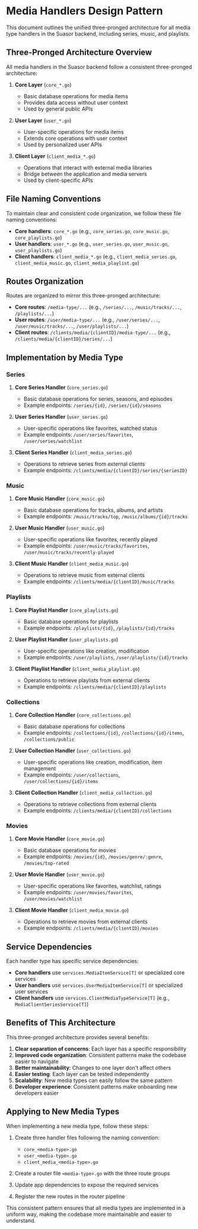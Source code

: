 # Media Handlers Design Pattern

This document outlines the unified three-pronged architecture for all media type handlers in the Suasor backend, including series, music, and playlists.

## Three-Pronged Architecture Overview

All media handlers in the Suasor backend follow a consistent three-pronged architecture:

1. **Core Layer** (`core_*.go`)
   - Basic database operations for media items
   - Provides data access without user context
   - Used by general public APIs

2. **User Layer** (`user_*.go`)
   - User-specific operations for media items
   - Extends core operations with user context
   - Used by personalized user APIs

3. **Client Layer** (`client_media_*.go`)
   - Operations that interact with external media libraries
   - Bridge between the application and media servers
   - Used by client-specific APIs

## File Naming Conventions

To maintain clear and consistent code organization, we follow these file naming conventions:

- **Core handlers**: `core_*.go` (e.g., `core_series.go`, `core_music.go`, `core_playlists.go`)
- **User handlers**: `user_*.go` (e.g., `user_series.go`, `user_music.go`, `user_playlists.go`) 
- **Client handlers**: `client_media_*.go` (e.g., `client_media_series.go`, `client_media_music.go`, `client_media_playlist.go`)

## Routes Organization

Routes are organized to mirror this three-pronged architecture:

- **Core routes**: `/media-type/...` (e.g., `/series/...`, `/music/tracks/...`, `/playlists/...`)
- **User routes**: `/user/media-type/...` (e.g., `/user/series/...`, `/user/music/tracks/...`, `/user/playlists/...`)
- **Client routes**: `/clients/media/{clientID}/media-type/...` (e.g., `/clients/media/{clientID}/series/...`)

## Implementation by Media Type

### Series

1. **Core Series Handler** (`core_series.go`)
   - Basic database operations for series, seasons, and episodes
   - Example endpoints: `/series/{id}`, `/series/{id}/seasons`

2. **User Series Handler** (`user_series.go`) 
   - User-specific operations like favorites, watched status
   - Example endpoints: `/user/series/favorites`, `/user/series/watchlist`

3. **Client Series Handler** (`client_media_series.go`)
   - Operations to retrieve series from external clients
   - Example endpoints: `/clients/media/{clientID}/series/{seriesID}`

### Music

1. **Core Music Handler** (`core_music.go`)
   - Basic database operations for tracks, albums, and artists
   - Example endpoints: `/music/tracks/top`, `/music/albums/{id}/tracks`

2. **User Music Handler** (`user_music.go`)
   - User-specific operations like favorites, recently played
   - Example endpoints: `/user/music/tracks/favorites`, `/user/music/tracks/recently-played`

3. **Client Music Handler** (`client_media_music.go`) 
   - Operations to retrieve music from external clients
   - Example endpoints: `/clients/media/{clientID}/music/tracks`

### Playlists

1. **Core Playlist Handler** (`core_playlists.go`)
   - Basic database operations for playlists
   - Example endpoints: `/playlists/{id}`, `/playlists/{id}/tracks`

2. **User Playlist Handler** (`user_playlists.go`)
   - User-specific operations like creation, modification
   - Example endpoints: `/user/playlists`, `/user/playlists/{id}/tracks`

3. **Client Playlist Handler** (`client_media_playlist.go`)
   - Operations to retrieve playlists from external clients
   - Example endpoints: `/clients/media/{clientID}/playlists`

### Collections

1. **Core Collection Handler** (`core_collections.go`)
   - Basic database operations for collections
   - Example endpoints: `/collections/{id}`, `/collections/{id}/items`, `/collections/public`

2. **User Collection Handler** (`user_collections.go`)
   - User-specific operations like creation, modification, item management
   - Example endpoints: `/user/collections`, `/user/collections/{id}/items`

3. **Client Collection Handler** (`client_media_collection.go`)
   - Operations to retrieve collections from external clients
   - Example endpoints: `/clients/media/{clientID}/collections`

### Movies

1. **Core Movie Handler** (`core_movie.go`)
   - Basic database operations for movies
   - Example endpoints: `/movies/{id}`, `/movies/genre/:genre`, `/movies/top-rated`

2. **User Movie Handler** (`user_movie.go`)
   - User-specific operations like favorites, watchlist, ratings
   - Example endpoints: `/user/movies/favorites`, `/user/movies/watchlist`

3. **Client Movie Handler** (`client_media_movie.go`)
   - Operations to retrieve movies from external clients
   - Example endpoints: `/clients/media/{clientID}/movies`

## Service Dependencies

Each handler type has specific service dependencies:

- **Core handlers** use `services.MediaItemService[T]` or specialized core services
- **User handlers** use `services.UserMediaItemService[T]` or specialized user services
- **Client handlers** use `services.ClientMediaTypeService[T]` (e.g., `MediaClientSeriesService[T]`)

## Benefits of This Architecture

This three-pronged architecture provides several benefits:

1. **Clear separation of concerns**: Each layer has a specific responsibility
2. **Improved code organization**: Consistent patterns make the codebase easier to navigate
3. **Better maintainability**: Changes to one layer don't affect others
4. **Easier testing**: Each layer can be tested independently
5. **Scalability**: New media types can easily follow the same pattern
6. **Developer experience**: Consistent patterns make onboarding new developers easier

## Applying to New Media Types

When implementing a new media type, follow these steps:

1. Create three handler files following the naming convention:
   - `core_<media-type>.go`
   - `user_<media-type>.go`
   - `client_media_<media-type>.go`

2. Create a router file `<media-type>.go` with the three route groups

3. Update app dependencies to expose the required services

4. Register the new routes in the router pipeline

This consistent pattern ensures that all media types are implemented in a uniform way, making the codebase more maintainable and easier to understand.
